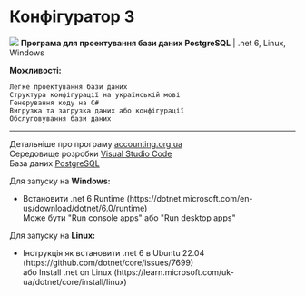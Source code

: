 # Конфігуратор 3

<img src="https://accounting.org.ua/images/configuration.png?v=3" /> <b>Програма для проектування бази даних PostgreSQL</b> | .net 6, Linux, Windows <br/>
    
 <b>Можливості:</b>
    
    Легке проектування бази даних
    Структура конфігурації на українській мові
    Генерування коду на C#
    Вигрузка та загрузка даних або конфігурації
    Обслуговування бази даних
 
<hr />
 
Детальніше про програму [accounting.org.ua](https://accounting.org.ua/configurator.html)<br/>
Середовище розробки [Visual Studio Code](https://code.visualstudio.com)<br/>
База даних [PostgreSQL](https://www.enterprisedb.com/downloads/postgres-postgresql-downloads)<br/>

Для запуску на <b>Windows:</b>

<ul>
 <li>
  Встановити .net 6 Runtime (https://dotnet.microsoft.com/en-us/download/dotnet/6.0/runtime)<br/>
  Може бути "Run console apps" або "Run desktop apps"
 </li>
</ul>
 
Для запуску на <b>Linux:</b>

<ul>
 <li>
  Інструкція як встановити .net 6 в Ubuntu 22.04 (https://github.com/dotnet/core/issues/7699)<br/>
  або Install .net on Linux (https://learn.microsoft.com/uk-ua/dotnet/core/install/linux)
 </li>
</ul>
